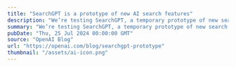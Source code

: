 ```yaml
---
title: "SearchGPT is a prototype of new AI search features"
description: "We’re testing SearchGPT, a temporary prototype of new search features that give you fast and timely answers with clear and relevant sources."
summary: "We’re testing SearchGPT, a temporary prototype of new search features that give you fast and timely answers with clear and relevant sources."
pubDate: "Thu, 25 Jul 2024 00:00:00 GMT"
source: "OpenAI Blog"
url: "https://openai.com/blog/searchgpt-prototype"
thumbnail: "/assets/ai-icon.png"
---
```


